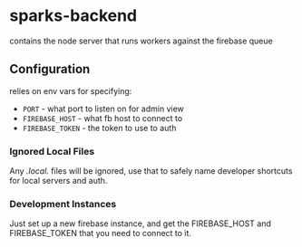 # sparks-backend

contains the node server that runs workers against the firebase queue

## Configuration

relies on env vars for specifying:

* `PORT` - what port to listen on for admin view
* `FIREBASE_HOST` - what fb host to connect to
* `FIREBASE_TOKEN` - the token to use to auth

### Ignored Local Files

Any *.local.* files will be ignored, use that to safely name developer shortcuts for local servers and auth.

### Development Instances

Just set up a new firebase instance, and get the FIREBASE_HOST and FIREBASE_TOKEN that you need to connect to it.
